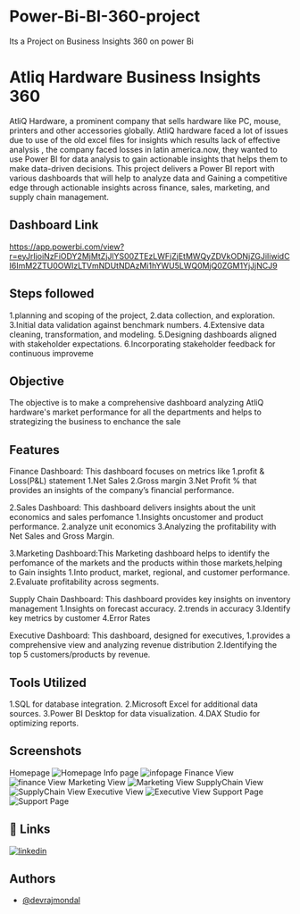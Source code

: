 # Power-Bi-BI-360-project
Its a Project on Business Insights 360 on power Bi

# Atliq Hardware Business Insights 360
AtliQ Hardware, a prominent company that sells hardware like PC, mouse, printers and other accessories globally.
AtliQ hardware faced a lot of issues due to use of the old excel files for insights which results lack of effective analysis ,
the company faced losses in latin america.now, they wanted to use Power BI for data analysis to gain actionable insights that helps them to make data-driven decisions.
This project delivers a Power BI report with various dashboards that will help to analyze data and 
 Gaining a competitive edge through actionable insights across finance, 
sales, marketing, and supply chain management.





## Dashboard Link
https://app.powerbi.com/view?r=eyJrIjoiNzFiODY2MjMtZjJlYS00ZTEzLWFjZjEtMWQyZDVkODNjZGJiIiwidCI6ImM2ZTU0OWIzLTVmNDUtNDAzMi1hYWU5LWQ0MjQ0ZGM1YjJjNCJ9
## Steps followed
 1.planning and scoping of the project, 
2.data collection, and exploration.
3.Initial data validation against benchmark numbers.
4.Extensive data cleaning, transformation, and modeling.
5.Designing dashboards aligned with stakeholder expectations.
6.Incorporating stakeholder feedback for continuous improveme
## Objective
The objective is to make a comprehensive dashboard analyzing AtliQ hardware's market performance for all the departments and helps to strategizing the business to enchance the sale
## Features

Finance Dashboard: This dashboard focuses on metrics like
1.profit & Loss(P&L) statement
1.Net Sales
2.Gross margin
3.Net Profit %
that provides an insights of the company’s financial performance.
 
2.Sales Dashboard: This dashboard delivers insights about the unit economics and sales perfomance
1.Insights oncustomer and product performance.
2.analyze unit economics
3.Analyzing the profitability with Net Sales and Gross Margin.

3.Marketing Dashboard:This Marketing  dashboard helps to identify the perfomance of the  markets and the products within those markets,helping to
Gain insights
1.Into product, market, regional, and customer performance.
2.Evaluate profitability across segments.
 
Supply Chain Dashboard:
This dashboard provides key insights on inventory management
1.Insights on forecast accuracy.
2.trends in accuracy 
3.Identify key metrics by customer 
4.Error Rates

Executive Dashboard: This dashboard, designed for executives,
1.provides a comprehensive view and analyzing revenue distribution 
2.Identifying the top 5 customers/products by revenue.
## Tools Utilized
1.SQL for database integration.
2.Microsoft Excel for additional data sources.
3.Power BI Desktop for data visualization.
4.DAX Studio for optimizing reports.

## Screenshots
Homepage
![Homepage](https://github.com/devraj-mondal/Powerbi-Business-Insights-360-Project/assets/64974135/1b91b0f4-0d21-4f41-9640-fb89192b60d7)
Info page
![infopage](https://github.com/devraj-mondal/Powerbi-Business-Insights-360-Project/assets/64974135/74305ed8-5e78-4b4a-a1be-1d756c68bbcb)
Finance View
![finance View](https://github.com/devraj-mondal/Powerbi-Business-Insights-360-Project/assets/64974135/44cfc45c-18dc-4053-bfb8-62bea0150425)
Marketing View
![Marketing View](https://github.com/devraj-mondal/Powerbi-Business-Insights-360-Project/assets/64974135/02888a73-751f-4459-9fb4-31cc12ec94ad)
SupplyChain View
![SupplyChain View](https://github.com/devraj-mondal/Powerbi-Business-Insights-360-Project/assets/64974135/4811d706-aa47-4dcf-875e-4c5d5fcf1d38)
Executive View
![Executive View](https://github.com/devraj-mondal/Powerbi-Business-Insights-360-Project/assets/64974135/58ad375c-6b7e-4add-852b-fa510958aca4)
Support Page
![Support Page](https://github.com/devraj-mondal/Powerbi-Business-Insights-360-Project/assets/64974135/765e64da-ece7-4dcd-92a4-19eed7fdaa8e)


## 🔗 Links

[![linkedin](https://img.shields.io/badge/linkedin-0A66C2?style=for-the-badge&logo=linkedin&logoColor=white)](https://www.linkedin.com/in/devrajmondal5/)

## Authors

- [@devrajmondal](https://github.com/devraj-mondal)


